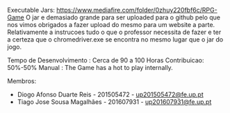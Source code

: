 
Executable Jars: https://www.mediafire.com/folder/0zhuy220fbf6c/RPG-Game O jar e demasiado grande para ser uploaded para o github pelo que nos vimos obrigados a fazer upload do mesmo para um website a parte. Relativamente a instrucoes tudo o que o professor necessita de fazer e ter a certeza que o chromedriver.exe se encontra no mesmo lugar que o jar do jogo.

Tempo de Desenvolvimento : Cerca de 90 a 100 Horas
Contribuicao: 50%-50%
Manual : The Game has a hot to play internally.

Membros:

- Diogo	Afonso	Duarte	Reis - 201505472 - up201505472@fe.up.pt
- Tiago	Jose	Sousa	Magalhães - 201607931 - up201607931@fe.up.pt
